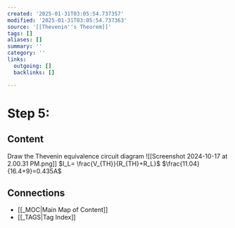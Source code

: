 ```yaml
---
created: '2025-01-31T03:05:54.737357'
modified: '2025-01-31T03:05:54.737363'
source: '[[Thevenin''s Theorem]]'
tags: []
aliases: []
summary: ''
category: ''
links:
  outgoing: []
  backlinks: []

---
```


# Step 5:

## Content
Draw the Thevenin equivalence  circuit diagram
![[Screenshot 2024-10-17 at 2.00.31 PM.png]]
$I_L= \frac{V_{TH}}{R_{TH}+R_L}$
$\frac{11.04}{16.4+9}=0.435A$



## Connections
- [[_MOC|Main Map of Content]]
- [[_TAGS|Tag Index]]
